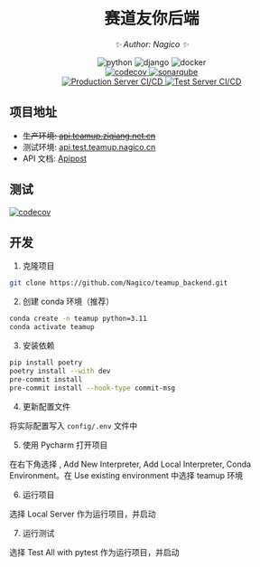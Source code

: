 <div align="center">

# 赛道友你后端

<!-- markdownlint-disable-next-line MD036 -->
_✨ Author: Nagico ✨_
</div>

<p align="center">
  <img src="https://img.shields.io/badge/Python-3.9|3.10|3.11-blue" alt="python">
  <img src="https://img.shields.io/badge/Django-4.0-blue" alt="django">
  <img src="https://img.shields.io/badge/Docker%20Build-automated-blue" alt="docker">
  <br />
  <a href="https://codecov.io/gh/Nagico/teamup_backend">
    <img src="https://codecov.io/gh/Nagico/teamup_backend/branch/main/graph/badge.svg?token=JNmovF1SJB" alt="codecov">
  </a>
  <a href="http://co-server.nagico.cn:9090/dashboard?id=Nagico_teamup_backend_AYdqv8scqcMnH0jYurou">
    <img src="http://co-server.nagico.cn:9090/api/project_badges/measure?project=Nagico_teamup_backend_AYdqv8scqcMnH0jYurou&metric=alert_status&token=sqb_da520efb5e6dc5f220d57c4daa524f146474733b" alt="sonarqube">
  </a>
  <br />
  <a href="https://github.com/Nagico/teamup_backend/actions/workflows/prod.yml">
    <img src="https://github.com/Nagico/teamup_backend/actions/workflows/prod.yml/badge.svg?branch=production" alt="Production Server CI/CD">
  </a>
  <a href="https://github.com/Nagico/teamup_backend/actions/workflows/test.yml">
    <img src="https://github.com/Nagico/teamup_backend/actions/workflows/test.yml/badge.svg?branch=main" alt="Test Server CI/CD">
  </a>
</p>
<!-- markdownlint-enable MD033 -->

## 项目地址

- ~~生产环境: [api.teamup.ziqiang.net.cn](https://api.teamup.ziqiang.net.cn)~~
- 测试环境: [api.test.teamup.nagico.cn](https://api.test.teamup.nagico.cn)
- API 文档: [Apipost](https://console-docs.apipost.cn/preview/e8cf89d94c15fd6b/6122ebbfbd077455)

## 测试

[![codecov](https://codecov.io/gh/Nagico/teamup_backend/branch/main/graphs/sunburst.svg?token=JNmovF1SJB)](https://codecov.io/gh/Nagico/teamup_backend)

## 开发

1. 克隆项目

```bash
git clone https://github.com/Nagico/teamup_backend.git
```

2. 创建 conda 环境（推荐）

```bash
conda create -n teamup python=3.11
conda activate teamup
```

3. 安装依赖

```bash
pip install poetry
poetry install --with dev
pre-commit install
pre-commit install --hook-type commit-msg
```

4. 更新配置文件

将实际配置写入 `config/.env` 文件中

5. 使用 Pycharm 打开项目

在右下角选择 <No Interpreter>, Add New Interpreter, Add Local Interpreter, Conda Environment。在 Use existing environment 中选择 teamup 环境

6. 运行项目

选择 Local Server 作为运行项目，并启动

7. 运行测试

选择 Test All with pytest 作为运行项目，并启动
